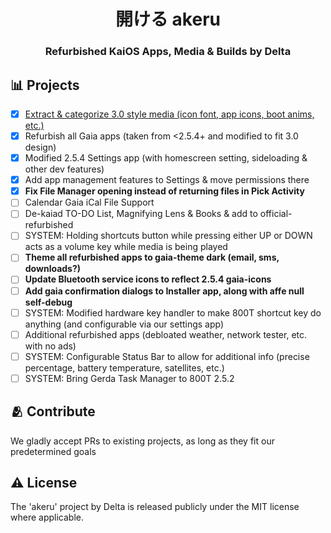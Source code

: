 <h1 align="center">
  開ける akeru
</h1>
<h3 align="center">
Refurbished KaiOS Apps, Media & Builds by Delta
</p>

## 📊 Projects

- [x] [Extract & categorize 3.0 style media (icon font, app icons, boot anims, etc.)](https://github.com/Delta-Applications/akeru/tree/main/src/media)
- [x] Refurbish all Gaia apps (taken from <2.5.4+ and modified to fit 3.0 design)
- [x] Modified 2.5.4 Settings app (with homescreen setting, sideloading & other dev features)
- [x] Add app management features to Settings & move permissions there
- [x] **Fix File Manager opening instead of returning files in Pick Activity**
- [ ] Calendar Gaia iCal File Support
- [ ] De-kaiad TO-DO List, Magnifying Lens & Books & add to official-refurbished
- [ ] SYSTEM: Holding shortcuts button while pressing either UP or DOWN acts as a volume key while media is being played
- [ ] **Theme all refurbished apps to gaia-theme dark (email, sms, downloads?)**
- [ ] **Update Bluetooth service icons to reflect 2.5.4 gaia-icons**
- [ ] **Add gaia confirmation dialogs to Installer app, along with affe null self-debug**
- [ ] SYSTEM: Modified hardware key handler to make 800T shortcut key do anything (and configurable via our settings app)
- [ ] Additional refurbished apps (debloated weather, network tester, etc. with no ads)
- [ ] SYSTEM: Configurable Status Bar to allow for additional info (precise percentage, battery temperature, satellites, etc.)
- [ ] SYSTEM: Bring Gerda Task Manager to 800T 2.5.2

## 🫂 Contribute

We gladly accept PRs to existing projects, as long as they fit our predetermined goals

## ⚠️ License

The 'akeru' project by Delta is released publicly under the MIT license where applicable.